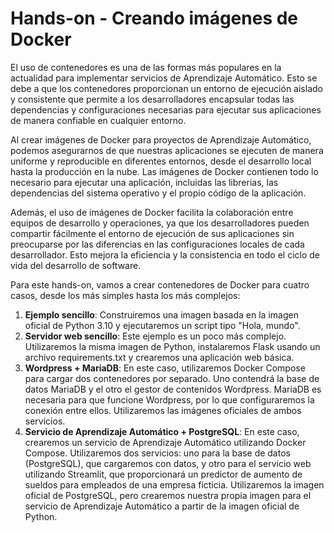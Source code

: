 # Hands-on - Creando imágenes de Docker

El uso de contenedores es una de las formas más populares en la actualidad para implementar servicios de Aprendizaje 
Automático. Esto se debe a que los contenedores proporcionan un entorno de ejecución aislado y consistente que 
permite a los desarrolladores encapsular todas las dependencias y configuraciones necesarias para ejecutar sus 
aplicaciones de manera confiable en cualquier entorno.

Al crear imágenes de Docker para proyectos de Aprendizaje Automático, podemos asegurarnos de que nuestras 
aplicaciones se ejecuten de manera uniforme y reproducible en diferentes entornos, desde el desarrollo local hasta 
la producción en la nube. Las imágenes de Docker contienen todo lo necesario para ejecutar una aplicación, incluidas 
las librerias, las dependencias del sistema operativo y el propio código de la aplicación.

Además, el uso de imágenes de Docker facilita la colaboración entre equipos de desarrollo y operaciones, ya que los 
desarrolladores pueden compartir fácilmente el entorno de ejecución de sus aplicaciones sin preocuparse por las 
diferencias en las configuraciones locales de cada desarrollador. Esto mejora la eficiencia y la consistencia en 
todo el ciclo de vida del desarrollo de software.

Para este hands-on, vamos a crear contenedores de Docker para cuatro casos, desde los más simples hasta los más 
complejos:

1. **Ejemplo sencillo**: Construiremos una imagen basada en la imagen oficial de Python 3.10 y ejecutaremos un script 
tipo "Hola, mundo".
2. **Servidor web sencillo**: Este ejemplo es un poco más complejo. Utilizaremos la misma imagen de Python, 
instalaremos Flask usando un archivo requirements.txt y crearemos una aplicación web básica.
3. **Wordpress + MariaDB**: En este caso, utilizaremos Docker Compose para cargar dos contenedores por separado. Uno 
contendrá la base de datos MariaDB y el otro el gestor de contenidos Wordpress. MariaDB es necesaria para que funcione 
Wordpress, por lo que configuraremos la conexión entre ellos. Utilizaremos las imágenes oficiales de ambos servicios.
4. **Servicio de Aprendizaje Automático + PostgreSQL**: En este caso, crearemos un servicio de Aprendizaje Automático 
utilizando Docker Compose. Utilizaremos dos servicios: uno para la base de datos (PostgreSQL), que cargaremos con 
datos, y otro para el servicio web utilizando Streamlit, que proporcionará un predictor de aumento de sueldos para 
empleados de una empresa ficticia. Utilizaremos la imagen oficial de PostgreSQL, pero crearemos nuestra propia imagen 
para el servicio de Aprendizaje Automático a partir de la imagen oficial de Python.
